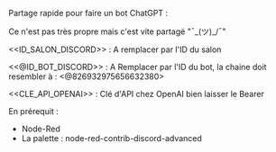 Partage rapide pour faire un bot ChatGPT :

Ce n'est pas très propre mais c'est vite partagé "¯\_(ツ)_/¯"

<<ID_SALON_DISCORD>>  :  A remplacer par l'ID du salon

<<@ID_BOT_DISCORD>> : A Remplacer par l'ID du bot, la chaine doit resembler à : <@826932975656632380>

<<CLE_API_OPENAI>> : Clé d'API chez OpenAI bien laisser le Bearer

En prérequit :
- Node-Red
- La palette : node-red-contrib-discord-advanced
